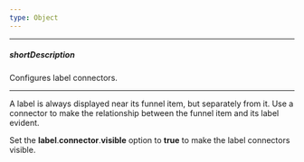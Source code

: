 ```yaml
---
type: Object
---
```

---
##### shortDescription
Configures label connectors.

---
A label is always displayed near its funnel item, but separately from it. Use a connector to make the relationship between the funnel item and its label evident.

Set the **label**.**connector**.**visible** option to **true** to make the label connectors visible.